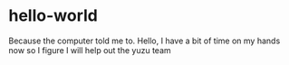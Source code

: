 # hello-world
Because the computer told me to.
Hello,
I have a bit of time on my hands now so I figure I will help out the yuzu team
